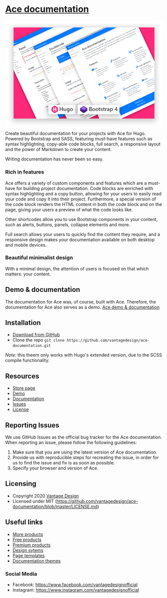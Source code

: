 # [Ace documentation](https://docs.vantage-design.com/ace)

![Product thumbnail](https://raw.githubusercontent.com/vantagedesign/assets/master/ace-documentation/ace-thumbnail-shadow.png)

Create beautiful documentation for your projects with Ace for Hugo. Powered by Bootstrap and SASS, featuring must-have features such as syntax highlighting, copy-able code blocks, full search, a responsive layout and the power of Markdown to create your content. 

Writing documentation has never been so easy.

### Rich in features
Ace offers a variety of custom components and features which are a must-have for building project documentation. Code blocks are enriched with syntax highlighting and a copy button, allowing for your users to easily read your code and copy it into their project. Furthermore, a special version of the code block renders the HTML content in both the code block and on the page, giving your users a preview of what the code looks like.

Other shortcodes allow you to use Bootstrap components in your content, such as alerts, buttons, panels, collapse elements and more.

Full search allows your users to quickly find the content they require, and a responsive design makes your documentation available on both desktop and mobile devices.

### Beautiful minimalist design
With a minimal design, the attention of users is focused on that which matters: your content. 



## Demo & documentation
The documentation for Ace was, of course, built with Ace. Therefore, the documentation for Ace also serves as a demo.
[Ace demo & documentation](https://docs.vantage-design.com/ace)



## Installation

- [Download from GitHub](https://github.com/vantagedesign/ace-documentation/releases)
- Clone the repo `git clone https://github.com/vantagedesign/ace-documentation.git`

*Note:* this theem only works with Hugo's extended version, due to the SCSS compile functionality. 


## Resources

- [Store page](https://vantage-design.com/products/documentation-themes/4/ace-documentation)
- [Demo](https://docs.vantage-design.com/ace)
- [Documentation](https://docs.vantage-design.com/ace)
- [Issues](https://github.com/vantagedesign/ace-documentation/issues)
- [License](https://github.com/vantagedesign/ace-documentation/blob/master/LICENSE.md)


## Reporting Issues

We use GitHub Issues as the official bug tracker for the Ace documentation. When reporting an issue, please follow the following guidelines:

1. Make sure that you are using the latest version of Ace documentation.
2. Provide us with reproducible steps for recreating the issue, in order for us to find the issue and fix is as soon as possible.
3. Specify your browser and version of Ace.


## Licensing

- Copyright 2020 [Vantage Design](https://vantage-design.com)
- Licensed under MIT (https://github.com/vantagedesign/ace-documentation/blob/master/LICENSE.md)

## Useful links

- [More products](https://vantage-design.com)
- [Free products](https://vantage-design.com/products/free-products/)
- [Premium products](https://vantage-design.com/products/premium-products/)
- [Design sytems](https://vantage-design.com/products/design-systems/)
- [Page templates](https://vantage-design.com/products/page-templates/)
- [Documentation themes](https://vantage-design.com/products/documentation-themes/)

### Social Media

- Facebook: <https://www.facebook.com/vantagedesignofficial>
- Instagram: <https://www.instagram.com/vantagedesignofficial>